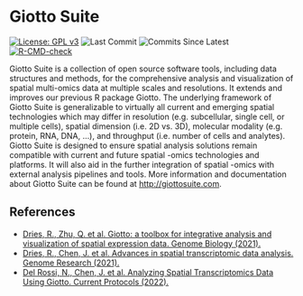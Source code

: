 
<!-- README.md is generated from README.Rmd. Please edit that file -->
<!-- This line is from RStudio -->

# Giotto Suite

<!-- badges: start -->

[![License: GPL
v3](https://img.shields.io/badge/License-GPLv3-blue.svg)](https://www.gnu.org/licenses/gpl-3.0)
![Last Commit](https://badgen.net/github/last-commit/RubD/Giotto/suite)
![Commits Since
Latest](https://img.shields.io/github/commits-since/RubD/Giotto/latest/suite)
[![R-CMD-check](https://github.com/RubD/Giotto/actions/workflows/R-CMD-check.yaml/badge.svg?branch=suite)](https://github.com/RubD/Giotto/actions/workflows/R-CMD-check.yaml)
<!-- badges: end -->

Giotto Suite is a collection of open source software tools, including data structures and methods, for the comprehensive analysis and visualization of spatial multi-omics data at multiple scales and resolutions. It extends and improves our previous R package Giotto. The underlying framework of Giotto Suite is generalizable to virtually all current and emerging spatial technologies which may differ in resolution (e.g. subcellular, single cell, or multiple cells), spatial dimension (i.e. 2D vs. 3D), molecular modality (e.g. protein, RNA, DNA, …), and throughput (i.e. number of cells and analytes). Giotto Suite is designed to ensure spatial analysis solutions remain compatible with current and future spatial -omics technologies and platforms. It will also aid in the further integration of spatial -omics with external analysis pipelines and tools. More information and documentation about Giotto Suite can be found at http://giottosuite.com.

<!-- <img src="inst/images/general_figs/overview_datasets.png" /> -->

## References

-   [Dries, R., Zhu, Q. et al. Giotto: a toolbox for integrative
    analysis and visualization of spatial expression data. Genome
    Biology
    (2021).](https://genomebiology.biomedcentral.com/articles/10.1186/s13059-021-02286-2)
-   [Dries, R., Chen, J. et al. Advances in spatial transcriptomic data
    analysis. Genome Research
    (2021).](https://genome.cshlp.org/content/31/10/1706.long)
-   [Del Rossi, N., Chen, J. et al. Analyzing Spatial Transcriptomics
    Data Using Giotto. Current Protocols
    (2022).](https://currentprotocols.onlinelibrary.wiley.com/doi/abs/10.1002/cpz1.405)

